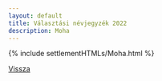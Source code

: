 ```yaml
---
layout: default
title: Választási névjegyzék 2022
description: Moha
---
```


{% include settlementHTMLs/Moha.html %}

[Vissza](../)